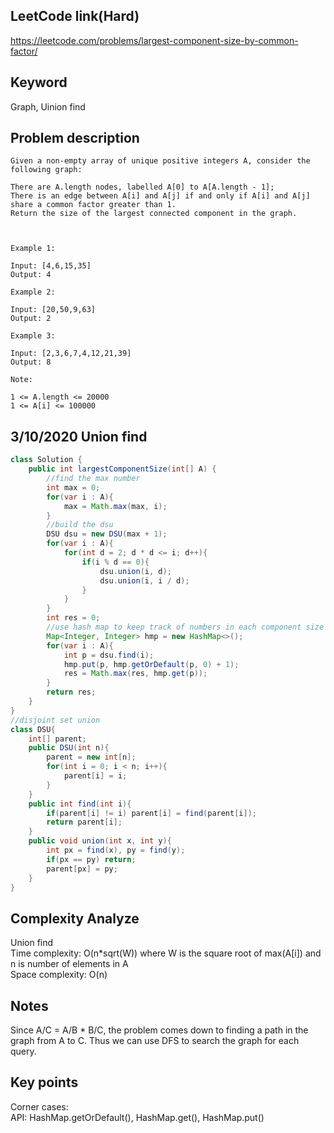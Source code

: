 ## LeetCode link(Hard)
https://leetcode.com/problems/largest-component-size-by-common-factor/

## Keyword
Graph, Uinion find

## Problem description
```
Given a non-empty array of unique positive integers A, consider the following graph:

There are A.length nodes, labelled A[0] to A[A.length - 1];
There is an edge between A[i] and A[j] if and only if A[i] and A[j] share a common factor greater than 1.
Return the size of the largest connected component in the graph.

 

Example 1:

Input: [4,6,15,35]
Output: 4

Example 2:

Input: [20,50,9,63]
Output: 2

Example 3:

Input: [2,3,6,7,4,12,21,39]
Output: 8

Note:

1 <= A.length <= 20000
1 <= A[i] <= 100000
```
## 3/10/2020 Union find

```java
class Solution {
    public int largestComponentSize(int[] A) {
        //find the max number
        int max = 0;
        for(var i : A){
            max = Math.max(max, i);
        }
        //build the dsu
        DSU dsu = new DSU(max + 1);
        for(var i : A){
            for(int d = 2; d * d <= i; d++){
                if(i % d == 0){
                    dsu.union(i, d);
                    dsu.union(i, i / d);
                }
            }
        }
        int res = 0;
        //use hash map to keep track of numbers in each component size
        Map<Integer, Integer> hmp = new HashMap<>();
        for(var i : A){
            int p = dsu.find(i);
            hmp.put(p, hmp.getOrDefault(p, 0) + 1);
            res = Math.max(res, hmp.get(p));
        }
        return res;
    }
}
//disjoint set union
class DSU{
    int[] parent;
    public DSU(int n){
        parent = new int[n];
        for(int i = 0; i < n; i++){
            parent[i] = i;
        }
    }
    public int find(int i){
        if(parent[i] != i) parent[i] = find(parent[i]);
        return parent[i];
    }
    public void union(int x, int y){
        int px = find(x), py = find(y);
        if(px == py) return;
        parent[px] = py;
    }
}
```

## Complexity Analyze
Union find\
Time complexity: O(n*sqrt(W)) where W is the square root of max(A[i]) and n is number of elements in A\
Space complexity: O(n)

## Notes
Since A/C = A/B * B/C, the problem comes down to finding a path in the graph from A to C. Thus we can use DFS to search the graph for each query.

## Key points
Corner cases: \
API: HashMap.getOrDefault(), HashMap.get(), HashMap.put()